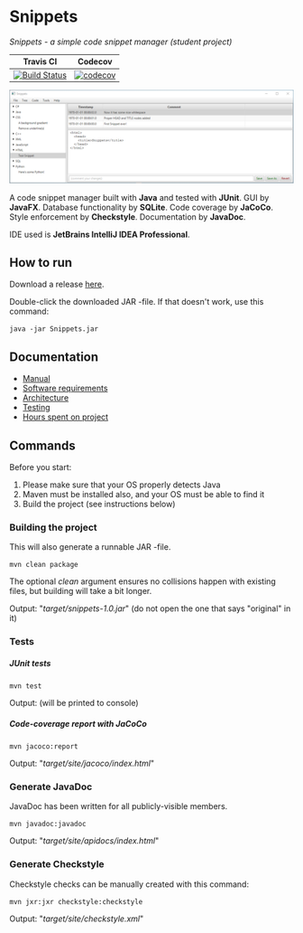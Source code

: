 # Snippets
*Snippets - a simple code snippet manager (student project)*

| Travis CI | Codecov |
| :-------: | :-----: |
| [![Build Status](https://travis-ci.org/gotonode/snippets.svg?branch=master)](https://travis-ci.org/gotonode/snippets) | [![codecov](https://codecov.io/gh/gotonode/snippets/branch/master/graph/badge.svg)](https://codecov.io/gh/gotonode/snippets) |

![Snippets running](https://github.com/gotonode/snippets/blob/master/docs/images/app_02.png)

A code snippet manager built with **Java** and tested with **JUnit**. GUI by **JavaFX**. Database functionality by **SQLite**. Code coverage by **JaCoCo**. Style enforcement by **Checkstyle**. Documentation by **JavaDoc**.

IDE used is **JetBrains IntelliJ IDEA Professional**.

## How to run

Download a release [here](https://github.com/gotonode/snippets/releases/tag/v1).

Double-click the downloaded JAR -file. If that doesn't work, use this command:

```
java -jar Snippets.jar
```

## Documentation

- [Manual](https://github.com/gotonode/snippets/blob/master/docs/manual.md)
- [Software requirements](https://github.com/gotonode/snippets/blob/master/docs/software_requirements.md)
- [Architecture](https://github.com/gotonode/snippets/blob/master/docs/architecture.md)
- [Testing](https://github.com/gotonode/snippets/blob/master/docs/testing.md)
- [Hours spent on project](https://github.com/gotonode/snippets/blob/master/docs/hours_spent.md)

## Commands

Before you start:

1. Please make sure that your OS properly detects Java
2. Maven must be installed also, and your OS must be able to find it
3. Build the project (see instructions below) 

### Building the project

This will also generate a runnable JAR -file.

```text
mvn clean package
```

The optional *clean* argument ensures no collisions happen with existing files, but building will take a bit longer.

Output: "*target/snippets-1.0.jar*" (do not open the one that says "original" in it)

### Tests

##### JUnit tests

```text
mvn test
```

Output: (will be printed to console)

##### Code-coverage report with JaCoCo

```text
mvn jacoco:report
```

Output: "*target/site/jacoco/index.html*"

### Generate JavaDoc

JavaDoc has been written for all publicly-visible members.

```text
mvn javadoc:javadoc
```

Output: "*target/site/apidocs/index.html*"

### Generate Checkstyle

Checkstyle checks can be manually created with this command:

```text
mvn jxr:jxr checkstyle:checkstyle
```

Output: "*target/site/checkstyle.xml*"
